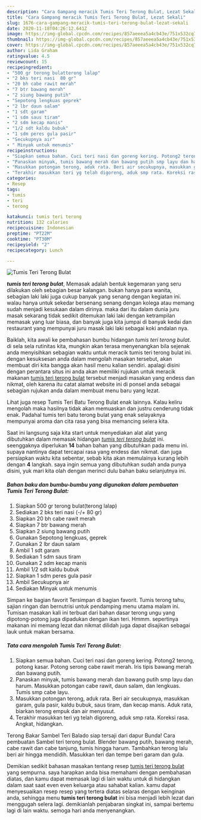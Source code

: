 ```yaml
---
description: "Cara Gampang meracik Tumis Teri Terong Bulat, Lezat Sekali"
title: "Cara Gampang meracik Tumis Teri Terong Bulat, Lezat Sekali"
slug: 1676-cara-gampang-meracik-tumis-teri-terong-bulat-lezat-sekali
date: 2020-11-18T04:26:12.641Z
image: https://img-global.cpcdn.com/recipes/857aeeea5a4cb43e/751x532cq70/tumis-teri-terong-bulat-foto-resep-utama.jpg
thumbnail: https://img-global.cpcdn.com/recipes/857aeeea5a4cb43e/751x532cq70/tumis-teri-terong-bulat-foto-resep-utama.jpg
cover: https://img-global.cpcdn.com/recipes/857aeeea5a4cb43e/751x532cq70/tumis-teri-terong-bulat-foto-resep-utama.jpg
author: Lida Graham
ratingvalue: 4.5
reviewcount: 15
recipeingredient:
- "500 gr terong bulatterong lalap"
- "2 bks teri nasi  80 gr"
- "20 bh cabe rawit merah"
- "7 btr bawang merah"
- "2 siung bawang putih"
- "Sepotong lengkuas geprek"
- "2 lbr daun salam"
- "1 sdt garam"
- "1 sdm saus tiram"
- "2 sdm kecap manis"
- "1/2 sdt kaldu bubuk"
- "1 sdm peres gula pasir"
- "Secukupnya air"
- " Minyak untuk menumis"
recipeinstructions:
- "Siapkan semua bahan. Cuci teri nasi dan goreng kering. Potong2 terong, potong kasar. Potong serong cabe rawit merah. Iris tipis bawang merah dan bawang putih."
- "Panaskan minyak, tumis bawang merah dan bawang putih smp layu dan harum. Masukkan potongan cabe rawit, daun salam, dan lengkuas. Tumis smp cabe layu."
- "Masukkan potongan terong, aduk rata. Beri air secukupnya, masukkan garam, gula pasir, kaldu bubuk, saus tiram, dan kecap manis. Aduk rata, biarkan terong empuk dan air menyusut."
- "Terakhir masukkan teri yg telah digoreng, aduk smp rata. Koreksi rasa. Angkat, hidangkan."
categories:
- Resep
tags:
- tumis
- teri
- terong

katakunci: tumis teri terong 
nutrition: 132 calories
recipecuisine: Indonesian
preptime: "PT22M"
cooktime: "PT30M"
recipeyield: "2"
recipecategory: Lunch

---
```



![Tumis Teri Terong Bulat](https://img-global.cpcdn.com/recipes/857aeeea5a4cb43e/751x532cq70/tumis-teri-terong-bulat-foto-resep-utama.jpg)

<b><i>tumis teri terong bulat</i></b>, Memasak adalah bentuk kegemaran yang seru dilakukan oleh sebagian besar kalangan. bukan hanya para wanita, sebagian laki laki juga cukup banyak yang senang dengan kegiatan ini. walau hanya untuk sekedar bersenang senang dengan kolega atau memang sudah menjadi kesukaan dalam dirinya. maka dari itu dalam dunia juru masak sekarang tidak sedikit ditemukan laki laki dengan ketrampilan memasak yang luar biasa, dan banyak juga kita jumpai di banyak kedai dan restaurant yang mempunyai juru masak laki laki sebagai koki andalan nya.

Baiklah, kita awali ke pembahasan bumbu hidangan <i>tumis teri terong bulat</i>. di sela sela rutinitas kita, mungkin akan terasa menyenangkan bila sejenak anda menyisihkan sebagian waktu untuk meracik tumis teri terong bulat ini. dengan kesuksesan anda dalam mengolah masakan tersebut, akan membuat diri kita bangga akan hasil menu kalian sendiri. apalagi disini dengan perantara situs ini anda akan memiliki rujukan untuk meracik makanan <u>tumis teri terong bulat</u> tersebut menjadi masakan yang endess dan nikmat, oleh karena itu catat alamat website ini di ponsel anda sebagai sebagian rujukan anda dalam membuat menu baru yang lezat.

Lihat juga resep Tumis Teri Batu Terong Bulat enak lainnya. Kalau keliru mengolah maka hasilnya tidak akan memuaskan dan justru cenderung tidak enak. Padahal tumis teri batu terong bulat yang enak selayaknya mempunyai aroma dan cita rasa yang bisa memancing selera kita.


Saat ini langsung saja kita start untuk menyediakan alat alat yang dibutuhkan dalam memasak hidangan <u><i>tumis teri terong bulat</i></u> ini. seenggaknya diperlukan <b>14</b> bahan bahan yang dibutuhkan pada menu ini. supaya nantinya dapat tercapai rasa yang endess dan nikmat. dan juga persiapkan waktu kita sebentar, sebab kita akan memulainya kurang lebih dengan <b>4</b> langkah. saya ingin semua yang dibutuhkan sudah anda punya disini, yuk mari kita olah dengan merinci dulu bahan baku selanjutnya ini.

<!--inarticleads1-->

##### Bahan baku dan bumbu-bumbu yang digunakan dalam pembuatan Tumis Teri Terong Bulat:

1. Siapkan 500 gr terong bulat(terong lalap)
1. Sediakan 2 bks teri nasi (-/+ 80 gr)
1. Siapkan 20 bh cabe rawit merah
1. Siapkan 7 btr bawang merah
1. Siapkan 2 siung bawang putih
1. Gunakan Sepotong lengkuas, geprek
1. Gunakan 2 lbr daun salam
1. Ambil 1 sdt garam
1. Sediakan 1 sdm saus tiram
1. Gunakan 2 sdm kecap manis
1. Ambil 1/2 sdt kaldu bubuk
1. Siapkan 1 sdm peres gula pasir
1. Ambil Secukupnya air
1. Sediakan  Minyak untuk menumis


Simpan ke bagian favorit Tersimpan di bagian favorit. Tumis terong tahu, sajian ringan dan bernutrisi untuk pendamping menu utama malam ini. Tumisan masakan kali ini terbuat dari bahan dasar terong ungu yang dipotong-potong juga dipadukan dengan ikan teri. Hmmm. sepertinya makanan ini memang lezat dan nikmat dilidah juga dapat disajikan sebagai lauk untuk makan bersama. 

<!--inarticleads2-->

##### Tata cara mengolah Tumis Teri Terong Bulat:

1. Siapkan semua bahan. Cuci teri nasi dan goreng kering. Potong2 terong, potong kasar. Potong serong cabe rawit merah. Iris tipis bawang merah dan bawang putih.
1. Panaskan minyak, tumis bawang merah dan bawang putih smp layu dan harum. Masukkan potongan cabe rawit, daun salam, dan lengkuas. Tumis smp cabe layu.
1. Masukkan potongan terong, aduk rata. Beri air secukupnya, masukkan garam, gula pasir, kaldu bubuk, saus tiram, dan kecap manis. Aduk rata, biarkan terong empuk dan air menyusut.
1. Terakhir masukkan teri yg telah digoreng, aduk smp rata. Koreksi rasa. Angkat, hidangkan.


Terong Bakar Sambel Teri Balado siap tersaji dari dapur Bunda! Cara pembuatan Sambel teri terong bulat. Blender bawang putih, bawang merah, cabe rawit dan cabe tanjung, tumis hingga harum. Tambahkan terong lalu beri air hingga mendidih. Masukkan teri dan tempe beri garam dan gula. 

Demikian sedikit bahasan masakan tentang resep <u>tumis teri terong bulat</u> yang sempurna. saya harapkan anda bisa memahami dengan pembahasan diatas, dan kamu dapat memasak lagi di lain waktu untuk di hidangkan dalam saat saat even even keluarga atau sahabat kalian. kamu dapat menyesuaikan resep resep yang tertera diatas selaras dengan keinginan anda, sehingga menu <b>tumis teri terong bulat</b> ini bisa menjadi lebih lezat dan menggugah selera lagi. demikianlah penjabaran singkat ini, sampai bertemu lagi di lain waktu. semoga hari anda menyenangkan.
